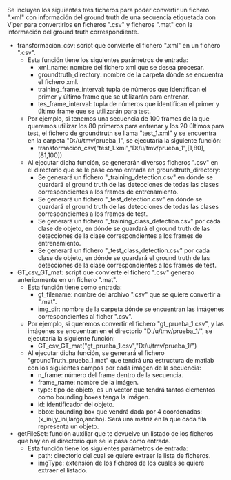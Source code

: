 Se incluyen los siguientes tres ficheros para poder convertir un fichero ".xml" con información del ground truth de una secuencia etiquetada con Viper para convertirlos en ficheros ".csv" y ficheros ".mat" con la información del ground truth correspondiente.
* transformacion_csv: script que convierte el fichero ".xml" en un fichero ".csv".
  * Esta función tiene los siguientes parámetros de entrada:
    * xml_name: nombre del fichero xml que se desea procesar.
    * groundtruth_directory: nombre de la carpeta dónde se encuentra el fichero xml.
    * training_frame_interval: tupla de números que identifican el primer y último frame que se utilizarán para entrenar.
    * tes_frame_interval: tupla de números que identifican el primer y último frame que se utilizarán para test.
  * Por ejemplo, si tenemos una secuencia de 100 frames de la que queremos utilizar los 80 primeros para entrenar y los 20 últimos para test, el fichero de groundtruth se llama "test_1.xml" y se encuentra en la carpeta "D:/u/tmv/prueba_1", se ejecutaría la siguiente función:
    * transformacion_csv("test_1.xml","D:/u/tmv/prueba_1",[1,80],[81,100])
  * Al ejecutar dicha función, se generarán diversos ficheros ".csv" en el directorio que se le pase como entrada en groundtruth_directory:
    * Se generará un fichero "_training_detection.csv" en dónde se guardará el ground truth de las detecciones de todas las clases correspondientes a los frames de entrenamiento. 
    * Se generará un fichero "_test_detection.csv" en dónde se guardará el ground truth de las detecciones de todas las clases correspondientes a los frames de test.
    * Se generará un fichero "_training_class_detection.csv" por cada clase de objeto, en dónde se guardará el ground truth de las detecciones de la clase correspondientes a los frames de entrenamiento. 
    * Se generará un fichero "_test_class_detection.csv" por cada clase de objeto, en dónde se guardará el ground truth de las detecciones de la clase correspondientes a los frames de test.
* GT_csv_GT_mat: script que convierte el fichero ".csv" generao anteriormente en un fichero ".mat".
  * Esta función tiene como entrada:
    * gt_filename: nombre del archivo ".csv" que se quiere convertir a ".mat".
    * img_dir: nombre de la carpeta dónde se encuentran las imágenes correspondientes al ficher ".csv".
  * Por ejemplo, si queremos convertir el fichero "gt_prueba_1.csv", y las imágenes se encuentran en el directorio "D:/u/tmv/prueba_1/", se ejecutaría la siguiente función:
    * GT_csv_GT_mat("gt_prueba_1.csv","D:/u/tmv/prueba_1/")
  * Al ejecutar dicha función, se generará el fichero "groundTruth_prueba_1.mat" que tendrá una estructura de matlab con los siguientes campos por cada imágen de la secuencia:
    * n_frame: número del frame dentro de la secuencia.
    * frame_name: nombre de la imágen.
    * type: tipo de objeto, es un vector que tendrá tantos elementos como bounding boxes tenga la imágen.
    * id: identificador del objeto.
    * bbox: bounding box que vendrá dada por 4 coordenadas: (x_ini,y_ini,largo,ancho). Será una matriz en la que cada fila representa un objeto.
* getFileSet: función auxiliar que te devuelve un listado de los ficheros que hay en el directorio que se le pasa como entrada.
  * Esta función tiene los siguientes parámetros de entrada:
    * path: directorio del cual se quiere extraer la lista de ficheros.
    * imgType: extensión de los ficheros de los cuales se quiere extraer el listado.
